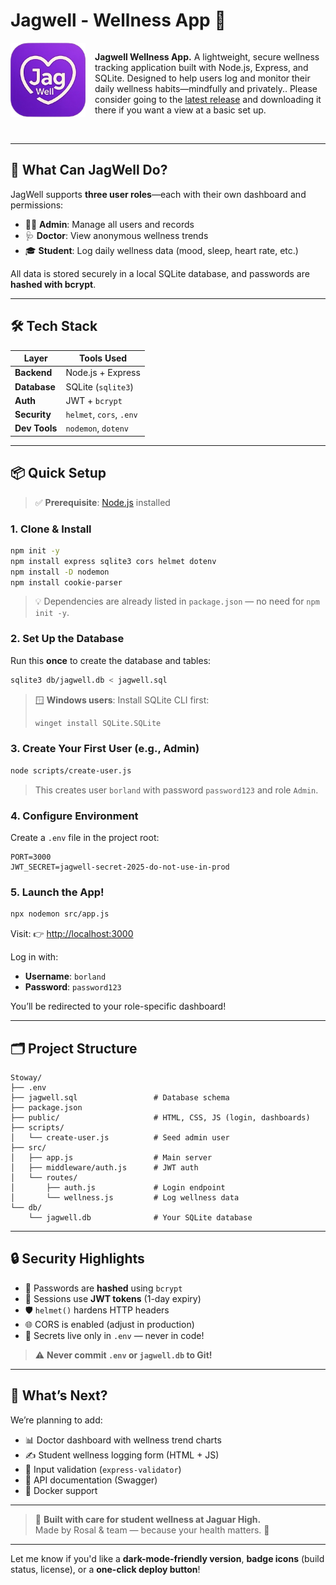 # Jagwell - Wellness App 🌿  
<img src="pictures/logo.png" alt="Stoway Logo" width="120" align = "left" style="margin-right:15px"/> 

<div style="display: flex; flex-direction: column; gap: 2px;">
<p> <strong>Jagwell Wellness App.</strong> A lightweight, secure wellness tracking application built with Node.js, Express, and SQLite. Designed to help users log and monitor their daily wellness habits—mindfully and privately.. Please consider going to the <a href="https://github.com/JustUsingaWebsite/JagWell/releases">latest release</a> and downloading it there if you want a view at a basic set up.</p>
</div>

<br>

---

## 🌟 What Can JagWell Do?

JagWell supports **three user roles**—each with their own dashboard and permissions:

- 👩‍💼 **Admin**: Manage all users and records  
- 🩺 **Doctor**: View anonymous wellness trends  
- 🎓 **Student**: Log daily wellness data (mood, sleep, heart rate, etc.)

All data is stored securely in a local SQLite database, and passwords are **hashed with bcrypt**.

---

## 🛠️ Tech Stack

| Layer        | Tools Used                          |
|--------------|-------------------------------------|
| **Backend**  | Node.js + Express                   |
| **Database** | SQLite (`sqlite3`)                  |
| **Auth**     | JWT + `bcrypt`                      |
| **Security** | `helmet`, `cors`, `.env`            |
| **Dev Tools**| `nodemon`, `dotenv`                 |

---

## 📦 Quick Setup

> ✅ **Prerequisite**: [Node.js](https://nodejs.org/) installed

### 1. Clone & Install
```bash
npm init -y
npm install express sqlite3 cors helmet dotenv
npm install -D nodemon
npm install cookie-parser
```

> 💡 Dependencies are already listed in `package.json` — no need for `npm init -y`.

### 2. Set Up the Database
Run this **once** to create the database and tables:
```bash
sqlite3 db/jagwell.db < jagwell.sql
```

> 🪟 **Windows users**: Install SQLite CLI first:
> ```bash
> winget install SQLite.SQLite
> ```

### 3. Create Your First User (e.g., Admin)
```bash
node scripts/create-user.js
```
> This creates user `borland` with password `password123` and role `Admin`.

### 4. Configure Environment
Create a `.env` file in the project root:
```env
PORT=3000
JWT_SECRET=jagwell-secret-2025-do-not-use-in-prod
```

### 5. Launch the App!
```bash
npx nodemon src/app.js
```
Visit: 👉 [http://localhost:3000](http://localhost:3000)

Log in with:
- **Username**: `borland`
- **Password**: `password123`

You’ll be redirected to your role-specific dashboard!

---

## 🗂️ Project Structure

```
Stoway/
├── .env
├── jagwell.sql                 # Database schema
├── package.json
├── public/                     # HTML, CSS, JS (login, dashboards)
├── scripts/
│   └── create-user.js          # Seed admin user
├── src/
│   ├── app.js                  # Main server
│   ├── middleware/auth.js      # JWT auth
│   └── routes/
│       ├── auth.js             # Login endpoint
│       └── wellness.js         # Log wellness data
└── db/
    └── jagwell.db              # Your SQLite database
```

---

## 🔒 Security Highlights

- 🔑 Passwords are **hashed** using `bcrypt`
- 🪪 Sessions use **JWT tokens** (1-day expiry)
- 🛡️ `helmet()` hardens HTTP headers
- 🌐 CORS is enabled (adjust in production)
- 🤫 Secrets live only in `.env` — never in code!

> ⚠️ **Never commit `.env` or `jagwell.db` to Git!**

---

## 🧪 What’s Next?

We’re planning to add:
- 📊 Doctor dashboard with wellness trend charts  
- ✍️ Student wellness logging form (HTML + JS)  
- 🧪 Input validation (`express-validator`)  
- 📄 API documentation (Swagger)  
- 🐳 Docker support  

---

> 💚 **Built with care for student wellness at Jaguar High.**  
> Made by Rosal & team — because your health matters. 🌿

--- 

Let me know if you'd like a **dark-mode-friendly version**, **badge icons** (build status, license), or a **one-click deploy button**!
